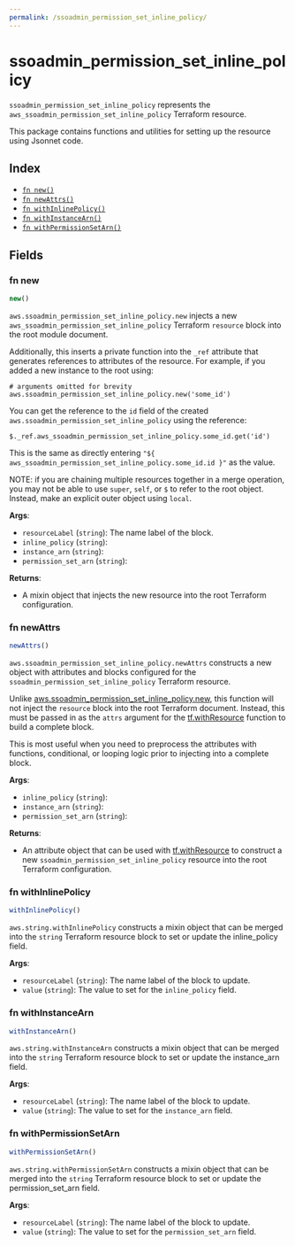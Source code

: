 ```yaml
---
permalink: /ssoadmin_permission_set_inline_policy/
---
```


# ssoadmin_permission_set_inline_policy

`ssoadmin_permission_set_inline_policy` represents the `aws_ssoadmin_permission_set_inline_policy` Terraform resource.



This package contains functions and utilities for setting up the resource using Jsonnet code.


## Index

* [`fn new()`](#fn-new)
* [`fn newAttrs()`](#fn-newattrs)
* [`fn withInlinePolicy()`](#fn-withinlinepolicy)
* [`fn withInstanceArn()`](#fn-withinstancearn)
* [`fn withPermissionSetArn()`](#fn-withpermissionsetarn)

## Fields

### fn new

```ts
new()
```


`aws.ssoadmin_permission_set_inline_policy.new` injects a new `aws_ssoadmin_permission_set_inline_policy` Terraform `resource`
block into the root module document.

Additionally, this inserts a private function into the `_ref` attribute that generates references to attributes of the
resource. For example, if you added a new instance to the root using:

    # arguments omitted for brevity
    aws.ssoadmin_permission_set_inline_policy.new('some_id')

You can get the reference to the `id` field of the created `aws.ssoadmin_permission_set_inline_policy` using the reference:

    $._ref.aws_ssoadmin_permission_set_inline_policy.some_id.get('id')

This is the same as directly entering `"${ aws_ssoadmin_permission_set_inline_policy.some_id.id }"` as the value.

NOTE: if you are chaining multiple resources together in a merge operation, you may not be able to use `super`, `self`,
or `$` to refer to the root object. Instead, make an explicit outer object using `local`.

**Args**:
  - `resourceLabel` (`string`): The name label of the block.
  - `inline_policy` (`string`): 
  - `instance_arn` (`string`): 
  - `permission_set_arn` (`string`): 

**Returns**:
- A mixin object that injects the new resource into the root Terraform configuration.


### fn newAttrs

```ts
newAttrs()
```


`aws.ssoadmin_permission_set_inline_policy.newAttrs` constructs a new object with attributes and blocks configured for the `ssoadmin_permission_set_inline_policy`
Terraform resource.

Unlike [aws.ssoadmin_permission_set_inline_policy.new](#fn-ssoadmin_permission_set_inline_policynew), this function will not inject the `resource`
block into the root Terraform document. Instead, this must be passed in as the `attrs` argument for the
[tf.withResource](https://github.com/tf-libsonnet/core/tree/main/docs#fn-withresource) function to build a complete block.

This is most useful when you need to preprocess the attributes with functions, conditional, or looping logic prior to
injecting into a complete block.

**Args**:
  - `inline_policy` (`string`): 
  - `instance_arn` (`string`): 
  - `permission_set_arn` (`string`): 

**Returns**:
  - An attribute object that can be used with [tf.withResource](https://github.com/tf-libsonnet/core/tree/main/docs#fn-withresource) to construct a new `ssoadmin_permission_set_inline_policy` resource into the root Terraform configuration.


### fn withInlinePolicy

```ts
withInlinePolicy()
```

`aws.string.withInlinePolicy` constructs a mixin object that can be merged into the `string`
Terraform resource block to set or update the inline_policy field.



**Args**:
  - `resourceLabel` (`string`): The name label of the block to update.
  - `value` (`string`): The value to set for the `inline_policy` field.


### fn withInstanceArn

```ts
withInstanceArn()
```

`aws.string.withInstanceArn` constructs a mixin object that can be merged into the `string`
Terraform resource block to set or update the instance_arn field.



**Args**:
  - `resourceLabel` (`string`): The name label of the block to update.
  - `value` (`string`): The value to set for the `instance_arn` field.


### fn withPermissionSetArn

```ts
withPermissionSetArn()
```

`aws.string.withPermissionSetArn` constructs a mixin object that can be merged into the `string`
Terraform resource block to set or update the permission_set_arn field.



**Args**:
  - `resourceLabel` (`string`): The name label of the block to update.
  - `value` (`string`): The value to set for the `permission_set_arn` field.
